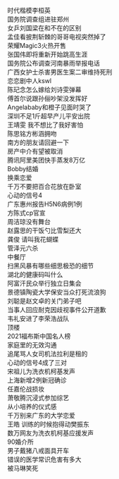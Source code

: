 时代楷模李桓英  
国务院调查组进驻郑州  
女乒刘国梁在和不在的区别  
孟佳看披荆斩棘的哥哥电视突然掉了  
荣耀Magic3火热开售  
张国伟即将重新开始跳高生涯  
国务院公布调查河南暴雨举报电话  
广西女护士杀害男医生案二审维持死刑  
恋恋剧中人kswl  
陈玘念怎么嫁给刘诗雯弹幕  
傅首尔说跟孙俪吵架没发挥好  
Angelababy和橙子见面时哭了  
深圳不足1斤超早产儿平安出院  
王靖雯 我不想比了我好害怕  
陈思铭方彬涵拥吻  
南方的朋友请回避一下  
房产中介有望被取消  
腾讯阿里美团快手蒸发8万亿  
Bobby结婚  
换乘恋爱  
千万不要把百合花放在卧室  
心动的信号4  
广东惠州报告H5N6病例1例  
方陈式cp官宣  
周洁琼没有舞台  
赵露思的干饭勺比雪梨还大  
龚俊 请叫我花蝴蝶  
管泽元六杀  
中餐厅  
扫黑风暴有哪些细思极恐的细节  
湖北的健康码叫什么  
阿富汗民众举行独立日集会  
景德镇陶瓷大学保安当众打死流浪狗  
刘聪是赵文卓的关门弟子吧  
当事人回应耐克因歧视事件公开道歉  
韦礼安进了李荣浩战队  
顶楼  
2021福布斯中国名人榜  
家庭里的无效沟通  
追尾骂人女司机法拉利是租的  
心动的信号4成了三对  
宋祖儿为洗衣机柯基发声  
上海新增2例新冠确诊  
任嘉伦战损妆  
萧敬腾沉浸式参加综艺  
从小培养的仪式感  
千万别来广东的大学恋爱  
王皓 训练的时候抱得动樊振东  
数万网友为洗衣机柯基应援发声  
90婚介所  
男子戴猪八戒面具开车  
错误的医学常识危害有多大  
被马琳笑死  
